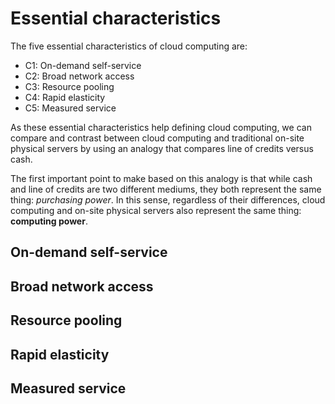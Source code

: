 # Essential characteristics

The five essential characteristics of cloud computing are:
- C1: On-demand self-service
- C2: Broad network access
- C3: Resource pooling
- C4: Rapid elasticity
- C5: Measured service

As these essential characteristics help defining cloud computing, we 
can compare and contrast between cloud computing and traditional on-site 
physical servers by using an analogy that compares line of credits versus 
cash. 

The first important point to make based on this analogy is that while 
cash and line of credits are two different mediums, they both 
represent the same thing: *purchasing power*. In this sense, regardless of their 
differences, cloud computing and on-site physical servers also represent 
the same thing: **computing power**. 

## On-demand self-service

## Broad network access

## Resource pooling


## Rapid elasticity

## Measured service